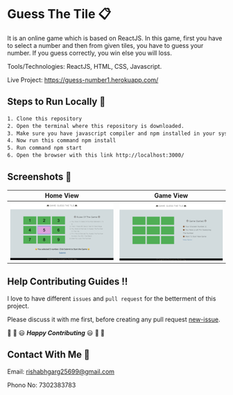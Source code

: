 # Guess The Tile :clipboard:
It is an online game which is based on ReactJS. In this game, first you have to select a number and then from given tiles, you have to guess your number. If you guess correctly, you win else you will loss. 

Tools/Technologies: ReactJS, HTML, CSS, Javascript.

Live Project: https://guess-number1.herokuapp.com/


## Steps to Run Locally :scroll:
```sh
1. Clone this repository
2. Open the terminal where this repository is downloaded.
3. Make sure you have javascript compiler and npm installed in your system.
4. Now run this command npm install
5. Run command npm start
6. Open the browser with this link http://localhost:3000/
```

## Screenshots :crown:
Home View                |     Game View
:-------------------------:|:-------------------------:
![](Photoes/Photo1.png)  |  ![](Photoes/Photo2.png)


## Help Contributing Guides :bangbang:

I love to have different `issues` and `pull request` for the betterment of this project.

Please discuss it with me first, before creating any pull request [new-issue](https://github.com/rishabhgarg25699/Guess-The-Tile/issues/new).

:tada: :confetti_ball: :smiley: _**Happy Contributing**_ :smiley: :confetti_ball: :tada:

## Contact With Me :busts_in_silhouette:

Email: rishabhgarg25699@gmail.com

Phono No: 7302383783
